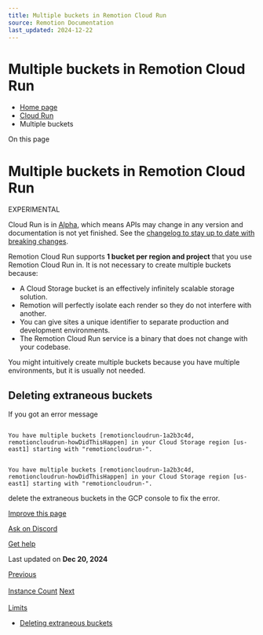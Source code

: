 ```yaml
---
title: Multiple buckets in Remotion Cloud Run
source: Remotion Documentation
last_updated: 2024-12-22
---
```


# Multiple buckets in Remotion Cloud Run

- [Home page](/)
- [Cloud Run](/docs/cloudrun-alpha)
- Multiple buckets

On this page

# Multiple buckets in Remotion Cloud Run

EXPERIMENTAL

Cloud Run is in [Alpha](/docs/cloudrun-alpha), which means APIs may change in any version and documentation is not yet finished. See the [changelog to stay up to date with breaking changes](https://remotion.dev/changelog).

Remotion Cloud Run supports **1 bucket per region and project** that you use Remotion Cloud Run in. It is not necessary to create multiple buckets because:

- A Cloud Storage bucket is an effectively infinitely scalable storage solution.
- Remotion will perfectly isolate each render so they do not interfere with another.
- You can give sites a unique identifier to separate production and development environments.
- The Remotion Cloud Run service is a binary that does not change with your codebase.

You might intuitively create multiple buckets because you have multiple environments, but it is usually not needed.

## Deleting extraneous buckets [​](\#deleting-extraneous-buckets "Direct link to Deleting extraneous buckets")

If you got an error message

```

You have multiple buckets [remotioncloudrun-1a2b3c4d, remotioncloudrun-howDidThisHappen] in your Cloud Storage region [us-east1] starting with "remotioncloudrun-".
```

```

You have multiple buckets [remotioncloudrun-1a2b3c4d, remotioncloudrun-howDidThisHappen] in your Cloud Storage region [us-east1] starting with "remotioncloudrun-".
```

delete the extraneous buckets in the GCP console to fix the error.

[Improve this page](https://github.com/remotion-dev/remotion/edit/main/packages/docs/docs/cloudrun/multiple-buckets.mdx)

[Ask on Discord](https://remotion.dev/discord)

[Get help](/docs/get-help)

Last updated on **Dec 20, 2024**

[Previous\
\
Instance Count](/docs/cloudrun/instancecount) [Next\
\
Limits](/docs/cloudrun/limits)

- [Deleting extraneous buckets](#deleting-extraneous-buckets)
